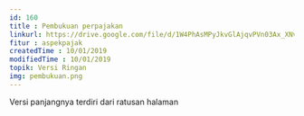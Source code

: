 ```yaml
---
id: 160
title : Pembukuan perpajakan
linkurl: https://drive.google.com/file/d/1W4PhAsMPyJkvGlAjqvPVn03Ax_XNvG1U/view?usp=sharing
fitur : aspekpajak
createdTime : 10/01/2019
modifiedTime : 10/01/2019
topik: Versi Ringan
img: pembukuan.png
---
```

Versi panjangnya terdiri dari ratusan halaman